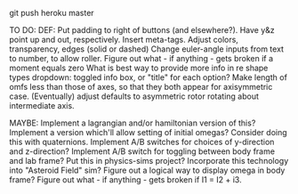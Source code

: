 git push heroku master

TO DO:
DEF:
Put padding to right of buttons (and elsewhere?).
Have y&z point up and out, respectively.
Insert meta-tags.
Adjust colors, transparency, edges (solid or dashed)
Change euler-angle inputs from text to number, to allow roller.
Figure out what - if anything - gets broken if a moment equals zero
What is best way to provide more info in re shape types dropdown: toggled info box, or "title" for each option?
Make length of omfs less than those of axes, so that they both appear for axisymmetric case.
(Eventually) adjust defaults to asymmetric rotor rotating about intermediate axis.

MAYBE:
Implement a lagrangian and/or hamiltonian version of this?
Implement a version which'll allow setting of initial omegas?
Consider doing this with quaternions.
Implement A/B switches for choices of y-direction and z-direction?
Implement A/B switch for toggling between body frame and lab frame?
Put this in physics-sims project?
Incorporate this technology into "Asteroid Field" sim?
Figure out a logical way to display omega in body frame?
Figure out what - if anything - gets broken if I1 = I2 + i3.
